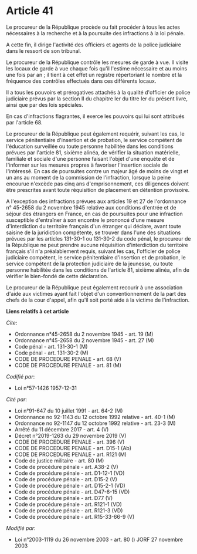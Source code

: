 # Article 41

Le procureur de la République procède ou fait procéder à tous les actes nécessaires à la recherche et à la poursuite des
infractions à la loi pénale.

A cette fin, il dirige l'activité des officiers et agents de la police judiciaire dans le ressort de son tribunal.

Le procureur de la République contrôle les mesures de garde à vue. Il visite les locaux de garde à vue chaque fois qu'il
l'estime nécessaire et au moins une fois par an ; il tient à cet effet un registre répertoriant le nombre et la fréquence des
contrôles effectués dans ces différents locaux.

Il a tous les pouvoirs et prérogatives attachés à la qualité d'officier de police judiciaire prévus par la section II du
chapitre Ier du titre Ier du présent livre, ainsi que par des lois spéciales.

En cas d'infractions flagrantes, il exerce les pouvoirs qui lui sont attribués par l'article 68.

Le procureur de la République peut également requérir, suivant les cas, le service pénitentiaire d'insertion et de probation,
le service compétent de l'éducation surveillée ou toute personne habilitée dans les conditions prévues par l'article 81,
sixième alinéa, de vérifier la situation matérielle, familiale et sociale d'une personne faisant l'objet d'une enquête et de
l'informer sur les mesures propres à favoriser l'insertion sociale de l'intéressé. En cas de poursuites contre un majeur âgé
de moins de vingt et un ans au moment de la commission de l'infraction, lorsque la peine encourue n'excède pas cinq ans
d'emprisonnement, ces diligences doivent être prescrites avant toute réquisition de placement en détention provisoire.

A l'exception des infractions prévues aux articles 19 et 27 de l'ordonnance n° 45-2658 du 2 novembre 1945 relative aux
conditions d'entrée et de séjour des étrangers en France, en cas de poursuites pour une infraction susceptible d'entraîner à
son encontre le prononcé d'une mesure d'interdiction du territoire français d'un étranger qui déclare, avant toute saisine de
la juridiction compétente, se trouver dans l'une des situations prévues par les articles 131-30-1 ou 131-30-2 du code pénal,
le procureur de la République ne peut prendre aucune réquisition d'interdiction du territoire français s'il n'a préalablement
requis, suivant les cas, l'officier de police judiciaire compétent, le service pénitentiaire d'insertion et de probation, le
service compétent de la protection judiciaire de la jeunesse, ou toute personne habilitée dans les conditions de l'article
81, sixième alinéa, afin de vérifier le bien-fondé de cette déclaration.

Le procureur de la République peut également recourir à une association d'aide aux victimes ayant fait l'objet d'un
conventionnement de la part des chefs de la cour d'appel, afin qu'il soit porté aide à la victime de l'infraction.

**Liens relatifs à cet article**

_Cite_:

  - Ordonnance n°45-2658 du 2 novembre 1945 - art. 19 (M)
  - Ordonnance n°45-2658 du 2 novembre 1945 - art. 27 (M)
  - Code pénal - art. 131-30-1 (M)
  - Code pénal - art. 131-30-2 (M)
  - CODE DE PROCEDURE PENALE - art. 68 (V)
  - CODE DE PROCEDURE PENALE - art. 81 (M)

_Codifié par_:

  - Loi n°57-1426 1957-12-31

_Cité par_:

  - Loi n°91-647 du 10 juillet 1991 - art. 64-2 (M)
  - Ordonnance no 92-1143 du 12 octobre 1992 relative  - art. 40-1 (M)
  - Ordonnance no 92-1147 du 12 octobre 1992 relative  - art. 23-3 (M)
  - Arrêté du 11 décembre 2017 - art. 4 (V)
  - Décret n°2019-1263 du 29 novembre 2019 (V)
  - CODE DE PROCEDURE PENALE - art. 396 (V)
  - CODE DE PROCEDURE PENALE - art. D15-1 (Ab)
  - CODE DE PROCEDURE PENALE - art. R121 (M)
  - Code de justice militaire - art. 80 (M)
  - Code de procédure pénale - art. A38-2 (V)
  - Code de procédure pénale - art. D1-12-1 (VD)
  - Code de procédure pénale - art. D15-2 (V)
  - Code de procédure pénale - art. D15-2-1 (VD)
  - Code de procédure pénale - art. D47-6-15 (VD)
  - Code de procédure pénale - art. D77 (V)
  - Code de procédure pénale - art. R121-1 (VD)
  - Code de procédure pénale - art. R121-3 (VD)
  - Code de procédure pénale - art. R15-33-66-9 (V)

_Modifié par_:

  - Loi n°2003-1119 du 26 novembre 2003 - art. 80 () JORF 27 novembre 2003
